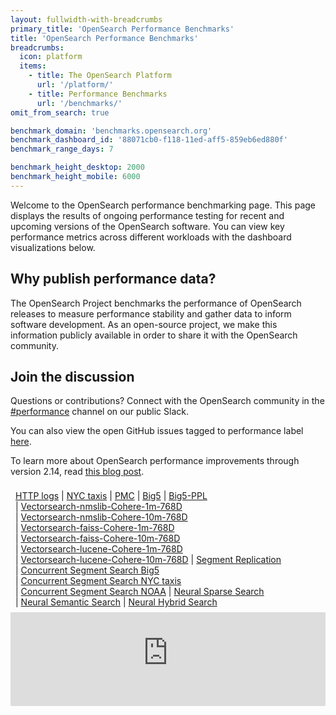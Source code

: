 ```yaml
---
layout: fullwidth-with-breadcrumbs
primary_title: 'OpenSearch Performance Benchmarks'
title: 'OpenSearch Performance Benchmarks'
breadcrumbs:
  icon: platform
  items:
    - title: The OpenSearch Platform
      url: '/platform/'
    - title: Performance Benchmarks
      url: '/benchmarks/'
omit_from_search: true

benchmark_domain: 'benchmarks.opensearch.org'
benchmark_dashboard_id: '88071cb0-f118-11ed-aff5-859eb6ed880f'
benchmark_range_days: 7

benchmark_height_desktop: 2000
benchmark_height_mobile: 6000
---
```

<style>
    #benchmark-dashboard {
        width: 100%;
        height: {{ page.benchmark_height_desktop }}px;
        background: transparent;
        border: 0;
    }

    #navigation ul
    {
        margin: 0;
        padding: 8px;
    }

    #navigation ul li
    {
        list-style-type: none;
        display: inline-block;
    }
    
    #navigation li:not(:first-child):before {
        content: " | ";
    }
   
    @media only screen and (max-width: 767px) {
            #benchmark-dashboard {
                height: {{ page.benchmark_height_mobile }}px;
            }
        }
</style>
<p>
    Welcome to the OpenSearch performance benchmarking page. This page displays the results of ongoing performance testing for recent and upcoming versions of the OpenSearch software. You can view key performance metrics across different workloads with the dashboard visualizations below.
</p>
<h2>Why publish performance data?</h2>
<p>
    The OpenSearch Project benchmarks the performance of OpenSearch releases to measure performance stability and gather data to inform software development. As an open-source project, we make this information publicly available in order to share it with the OpenSearch community.
</p>
<h2>Join the discussion</h2>
<p>
    Questions or contributions? Connect with the OpenSearch community in the <a href="https://app.slack.com/client/T01QQ0Q5GMA/C0516H8EJ7R">#performance</a> channel on our public Slack.
</p>
<p> You can also view the open GitHub issues tagged to performance label <a href ="https://github.com/issues?q=is%3Aopen+is%3Aissue+user%3Aopensearch-project+label%3Aperformance+">here</a>.
</p>
<p>
    To learn more about OpenSearch performance improvements through version 2.14, read <a href="https://opensearch.org/blog/opensearch-performance-2.14/">this blog post</a>.
</p>

<div class="switcher" id="navigation">
<ul>
<li>
    <a href ="https://{{ page.benchmark_domain }}/app/dashboards#/view/ae971a70-0715-11ee-a68c-1330e5a77b4c?embed=true&_g=(filters:!(),refreshInterval:(pause:!t,value:0),time:(from:now-7d,to:now))&_a=(description:'',filters:!(),fullScreenMode:!f,options:(hidePanelTitles:!f,useMargins:!t),query:(language:kuery,query:''),timeRestore:!f,title:'HTTP%20Logs',viewMode:view)&show-time-filter=true&hide-filter-bar=true" target="benchmark-dashboard">HTTP logs</a>
</li>

<li>
    <a href ="https://{{ page.benchmark_domain }}/app/dashboards#/view/ed93fc60-072f-11ee-babf-6f5128a15ea1?embed=true&_g=(filters:!(),refreshInterval:(pause:!t,value:0),time:(from:now-7d,to:now))&_a=(description:'',filters:!(),fullScreenMode:!f,options:(hidePanelTitles:!f,useMargins:!t),query:(language:kuery,query:''),timeRestore:!f,title:'NYC%20Taxis%20dashboard',viewMode:view)&show-time-filter=true&hide-filter-bar=true" target="benchmark-dashboard">NYC taxis</a>
</li>

<li>
    <a href ="https://{{ page.benchmark_domain }}/app/dashboards#/view/56b9d060-f8f8-11ee-addb-f72c2feaa994?embed=true&_g=(filters:!(),refreshInterval:(pause:!t,value:0),time:(from:now-7d,to:now))&_a=(description:'',filters:!(),fullScreenMode:!f,options:(hidePanelTitles:!f,useMargins:!t),query:(language:kuery,query:''),timeRestore:!t,title:'PMC%20Nightly%20Dashboard',viewMode:view)&show-time-filter=true&hide-filter-bar=true" target="benchmark-dashboard">PMC</a>
</li>

<li>
    <a href ="https://{{ page.benchmark_domain }}/app/dashboards#/view/c28730f0-1ead-11ef-addb-f72c2feaa994?embed=true&_g=(filters:!(),refreshInterval:(pause:!t,value:0),time:(from:now-7d,to:now))&_a=(description:'',filters:!(),fullScreenMode:!f,options:(hidePanelTitles:!f,useMargins:!t),query:(language:kuery,query:''),timeRestore:!t,title:Big5_final,viewMode:view)&show-time-filter=true&hide-filter-bar=true" target="benchmark-dashboard">Big5</a>
</li>

<li>
    <a href ="https://{{ page.benchmark_domain }}/app/dashboards#/view/8e2671c0-88f3-11f0-b39d-2363e77eb224?_g=(filters:!(),refreshInterval:(pause:!t,value:0),time:(from:now-1w,to:now))&_a=(description:'',filters:!(('$state':(store:appState),meta:(alias:!n,disabled:!f,index:'333e2950-edec-11ed-a453-51f8c622cf9a',key:user-tags.cluster-config,negate:!f,params:(query:x64-c5.2xlarge-3-data-3-shards-0-replica-snapshot-ppl-calcite),type:phrase),query:(match_phrase:(user-tags.cluster-config:x64-c5.2xlarge-3-data-3-shards-0-replica-snapshot-ppl-calcite))),('$state':(store:appState),meta:(alias:!n,disabled:!f,index:'333e2950-edec-11ed-a453-51f8c622cf9a',key:workload,negate:!f,params:(query:big5),type:phrase),query:(match_phrase:(workload:big5))),('$state':(store:appState),meta:(alias:!n,disabled:!f,index:'333e2950-edec-11ed-a453-51f8c622cf9a',key:name,negate:!f,params:(query:service_time),type:phrase),query:(match_phrase:(name:service_time)))),fullScreenMode:!f,options:(hidePanelTitles:!f,useMargins:!t),query:(language:kuery,query:''),timeRestore:!t,title:Big5_PPL_Final,viewMode:view)" target="benchmark-dashboard">Big5-PPL</a>
</li>

<li>
   <a href ="https://{{ page.benchmark_domain }}/app/dashboards#/view/1a369150-e232-11ee-addb-f72c2feaa994?embed=true&_g=(filters:!(),refreshInterval:(pause:!t,value:0),time:(from:now-1w,to:now))&_a=(description:'',filters:!(('$state':(store:appState),meta:(alias:!n,disabled:!f,index:b4c18ee0-f35f-11ed-aff5-859eb6ed880f,key:query,negate:!f,type:custom,value:'%7B%22bool%22:%7B%22minimum_should_match%22:1,%22should%22:%5B%7B%22match_phrase%22:%7B%22user-tags.cluster-config%22:%22arm64-r6g.2xlarge-3-data-3-shards-1-replica-nmslib-cohere-1m%22%7D%7D,%7B%22match_phrase%22:%7B%22meta.tag_cluster-config%22:%22arm64-r6g.2xlarge-3-data-3-shards-1-replica-nmslib-cohere-1m%22%7D%7D%5D%7D%7D'),query:(bool:(minimum_should_match:1,should:!((match_phrase:(user-tags.cluster-config:arm64-r6g.2xlarge-3-data-3-shards-1-replica-nmslib-cohere-1m)),(match_phrase:(meta.tag_cluster-config:arm64-r6g.2xlarge-3-data-3-shards-1-replica-nmslib-cohere-1m))))))),fullScreenMode:!f,options:(hidePanelTitles:!f,useMargins:!t),query:(language:kuery,query:''),timeRestore:!f,title:'%5BVector%20Search%5D%20%5BNmslib%5D%201M%20Cohere%20768D',viewMode:view)&show-time-filter=true&hide-filter-bar=true" target="benchmark-dashboard">Vectorsearch-nmslib-Cohere-1m-768D</a>
</li>

<li>
   <a href ="https://{{ page.benchmark_domain }}/app/dashboards#/view/f9ef2c40-ee11-11ee-a589-033f2c21734f?embed=true&_g=(filters:!(),refreshInterval:(pause:!t,value:0),time:(from:now-7d,to:now))&_a=(description:'',filters:!(('$state':(store:appState),meta:(alias:!n,disabled:!f,index:'333e2950-edec-11ed-a453-51f8c622cf9a',key:query,negate:!f,type:custom,value:'%7B%22bool%22:%7B%22minimum_should_match%22:1,%22should%22:%5B%7B%22match_phrase%22:%7B%22user-tags.cluster-config%22:%22arm64-r6g.4xlarge-3-data-6-shards-1-replica-nmslib-cohere-10m%22%7D%7D,%7B%22match_phrase%22:%7B%22meta.tag_cluster-config%22:%22arm64-r6g.4xlarge-3-data-6-shards-1-replica-nmslib-cohere-10m%22%7D%7D%5D%7D%7D'),query:(bool:(minimum_should_match:1,should:!((match_phrase:(user-tags.cluster-config:arm64-r6g.4xlarge-3-data-6-shards-1-replica-nmslib-cohere-10m)),(match_phrase:(meta.tag_cluster-config:arm64-r6g.4xlarge-3-data-6-shards-1-replica-nmslib-cohere-10m))))))),fullScreenMode:!f,options:(hidePanelTitles:!f,useMargins:!t),query:(language:kuery,query:''),timeRestore:!f,title:'%5BVector%20Search%5D%20%5BNmslib%5D%201OM%20Cohere%20768D',viewMode:view)&show-time-filter=true&hide-filter-bar=true" target="benchmark-dashboard">Vectorsearch-nmslib-Cohere-10m-768D</a>
</li>

<li>
    <a href ="https://{{ page.benchmark_domain }}/app/dashboards#/view/addcf410-ee05-11ee-addb-f72c2feaa994?embed=true&_g=(filters:!(),refreshInterval:(pause:!t,value:0),time:(from:now-1w,to:now))&_a=(description:'',filters:!(('$state':(store:appState),meta:(alias:!n,disabled:!f,index:'333e2950-edec-11ed-a453-51f8c622cf9a',key:query,negate:!f,type:custom,value:'%7B%22bool%22:%7B%22minimum_should_match%22:1,%22should%22:%5B%7B%22match_phrase%22:%7B%22user-tags.cluster-config%22:%22arm64-r6g.2xlarge-3-data-3-shards-1-replica-faiss-cohere-1m%22%7D%7D,%7B%22match_phrase%22:%7B%22meta.tag_cluster-config%22:%22arm64-r6g.2xlarge-3-data-3-shards-1-replica-faiss-cohere-1m%22%7D%7D%5D%7D%7D'),query:(bool:(minimum_should_match:1,should:!((match_phrase:(user-tags.cluster-config:arm64-r6g.2xlarge-3-data-3-shards-1-replica-faiss-cohere-1m)),(match_phrase:(meta.tag_cluster-config:arm64-r6g.2xlarge-3-data-3-shards-1-replica-faiss-cohere-1m))))))),fullScreenMode:!f,options:(hidePanelTitles:!f,useMargins:!t),query:(language:kuery,query:''),timeRestore:!f,title:'%5BVector%20Search%5D%20%5BFaiss%5D%201M%20Cohere%20768D',viewMode:view)&show-time-filter=true&hide-filter-bar=true" target="benchmark-dashboard">Vectorsearch-faiss-Cohere-1m-768D</a>
</li>

<li>
    <a href ="https://{{ page.benchmark_domain }}/app/dashboards#/view/27259320-ee12-11ee-9deb-49e7059d5448?embed=true&_g=(filters:!(),refreshInterval:(pause:!t,value:0),time:(from:now-7d,to:now))&_a=(description:'',filters:!(('$state':(store:appState),meta:(alias:!n,disabled:!f,index:'333e2950-edec-11ed-a453-51f8c622cf9a',key:query,negate:!f,type:custom,value:'%7B%22bool%22:%7B%22minimum_should_match%22:1,%22should%22:%5B%7B%22match_phrase%22:%7B%22user-tags.cluster-config%22:%22arm64-r6g.4xlarge-3-data-6-shards-1-replica-faiss-cohere-10m%22%7D%7D,%7B%22match_phrase%22:%7B%22meta.tag_cluster-config%22:%22arm64-r6g.4xlarge-3-data-6-shards-1-replica-faiss-cohere-10m%22%7D%7D%5D%7D%7D'),query:(bool:(minimum_should_match:1,should:!((match_phrase:(user-tags.cluster-config:arm64-r6g.4xlarge-3-data-6-shards-1-replica-faiss-cohere-10m)),(match_phrase:(meta.tag_cluster-config:arm64-r6g.4xlarge-3-data-6-shards-1-replica-faiss-cohere-10m))))))),fullScreenMode:!f,options:(hidePanelTitles:!f,useMargins:!t),query:(language:kuery,query:''),timeRestore:!f,title:'%5BVector%20Search%5D%20%5BFaiss%5D%2010%20M%20Cohere%20768D',viewMode:view)&show-time-filter=true&hide-filter-bar=true" target="benchmark-dashboard">Vectorsearch-faiss-Cohere-10m-768D</a>
</li>

<li>
  <a href ="https://{{ page.benchmark_domain }}/app/dashboards#/view/8d787400-ee06-11ee-addb-f72c2feaa994?embed=true&_g=(filters:!(),refreshInterval:(pause:!t,value:0),time:(from:now-7d,to:now))&_a=(description:'',filters:!(('$state':(store:appState),meta:(alias:!n,disabled:!f,index:'333e2950-edec-11ed-a453-51f8c622cf9a',key:query,negate:!f,type:custom,value:'%7B%22bool%22:%7B%22minimum_should_match%22:1,%22should%22:%5B%7B%22match_phrase%22:%7B%22user-tags.cluster-config%22:%22arm64-r6g.2xlarge-3-data-3-shards-1-replica-lucene-cohere-1m%22%7D%7D,%7B%22match_phrase%22:%7B%22meta.tag_cluster-config%22:%22arm64-r6g.2xlarge-3-data-3-shards-1-replica-lucene-cohere-1m%22%7D%7D%5D%7D%7D'),query:(bool:(minimum_should_match:1,should:!((match_phrase:(user-tags.cluster-config:arm64-r6g.2xlarge-3-data-3-shards-1-replica-lucene-cohere-1m)),(match_phrase:(meta.tag_cluster-config:arm64-r6g.2xlarge-3-data-3-shards-1-replica-lucene-cohere-1m))))))),fullScreenMode:!f,options:(hidePanelTitles:!f,useMargins:!t),query:(language:kuery,query:''),timeRestore:!f,title:'%5BVector%20Search%5D%20%5BLucene%5D%201M%20Cohere%20768D',viewMode:view)&show-time-filter=true&hide-filter-bar=true" target="benchmark-dashboard">Vectorsearch-lucene-Cohere-1m-768D</a>
</li>

<li>
   <a href ="https://{{ page.benchmark_domain }}/app/dashboards#/view/813c78b0-ee12-11ee-9deb-49e7059d5448?embed=true&_g=(filters:!(),refreshInterval:(pause:!t,value:0),time:(from:now-7d,to:now))&_a=(description:'',filters:!(('$state':(store:appState),meta:(alias:!n,disabled:!f,index:b4c18ee0-f35f-11ed-aff5-859eb6ed880f,key:query,negate:!f,type:custom,value:'%7B%22bool%22:%7B%22minimum_should_match%22:1,%22should%22:%5B%7B%22match_phrase%22:%7B%22user-tags.cluster-config%22:%22arm64-r6g.4xlarge-3-data-6-shards-1-replica-lucene-cohere-10m%22%7D%7D,%7B%22match_phrase%22:%7B%22meta.tag_cluster-config%22:%22arm64-r6g.4xlarge-3-data-6-shards-1-replica-lucene-cohere-10m%22%7D%7D%5D%7D%7D'),query:(bool:(minimum_should_match:1,should:!((match_phrase:(user-tags.cluster-config:arm64-r6g.4xlarge-3-data-6-shards-1-replica-lucene-cohere-10m)),(match_phrase:(meta.tag_cluster-config:arm64-r6g.4xlarge-3-data-6-shards-1-replica-lucene-cohere-10m))))))),fullScreenMode:!f,options:(hidePanelTitles:!f,useMargins:!t),query:(language:kuery,query:''),timeRestore:!t,title:'%5BVector%20Search%5D%20%5BLucene%5D%2010M%20Cohere%20768D',viewMode:view)&show-time-filter=true&hide-filter-bar=true" target="benchmark-dashboard">Vectorsearch-lucene-Cohere-10m-768D</a>
</li>

<li>
    <a href ="https://{{ page.benchmark_domain }}/app/dashboards?#/view/d67264e0-f5aa-11ed-aff5-859eb6ed880f?embed=true&_g=(filters:!(),refreshInterval:(pause:!t,value:0),time:(from:now-7d,to:now))&_a=(description:'',filters:!(),fullScreenMode:!f,options:(hidePanelTitles:!f,useMargins:!t),query:(language:kuery,query:''),timeRestore:!f,title:'Segment%20Replication%20Benchmark',viewMode:view)&show-time-filter=true&hide-filter-bar=true" target="benchmark-dashboard">Segment Replication</a>
</li>

<li>
    <a href ="https://{{ page.benchmark_domain }}/app/dashboards?#/view/c130a680-fb5f-11ee-addb-f72c2feaa994?embed=true&_g=(filters:!(),refreshInterval:(pause:!t,value:0),time:(from:now-7d,to:now))&_a=(description:'',filters:!(),fullScreenMode:!f,options:(hidePanelTitles:!f,useMargins:!t),query:(language:kuery,query:''),timeRestore:!f,title:'Big5 Dashboard',viewMode:view)&show-time-filter=true&hide-filter-bar=true" target="benchmark-dashboard">Concurrent Segment Search Big5</a>
</li>

<li>
    <a href ="https://{{ page.benchmark_domain }}/app/dashboards?#/view/f2eeb270-fd4e-11ee-a589-033f2c21734f?embed=true&_g=(filters:!(),refreshInterval:(pause:!t,value:0),time:(from:now-7d,to:now))&_a=(description:'',filters:!(),fullScreenMode:!f,options:(hidePanelTitles:!f,useMargins:!t),query:(language:kuery,query:''),timeRestore:!f,title:'NYC_TAXIS Dashboard',viewMode:view)&show-time-filter=true&hide-filter-bar=true" target="benchmark-dashboard">Concurrent Segment Search NYC taxis</a>
</li>

<li>
    <a href ="https://{{ page.benchmark_domain }}/app/dashboards?#/view/f3f89730-fb73-11ee-addb-f72c2feaa994?embed=true&_g=(filters:!(),refreshInterval:(pause:!t,value:0),time:(from:now-7d,to:now))&_a=(description:'',filters:!(),fullScreenMode:!f,options:(hidePanelTitles:!f,useMargins:!t),query:(language:kuery,query:''),timeRestore:!f,title:'NOAA Dashboard',viewMode:view)&show-time-filter=true&hide-filter-bar=true" target="benchmark-dashboard">Concurrent Segment Search NOAA</a>
</li>

<li>
    <a href ="https://{{ page.benchmark_domain }}/app/dashboards?#/view/01b25d30-5216-11f0-b39d-2363e77eb224?embed=true&_g=(filters:!(),refreshInterval:(pause:!t,value:0),time:(from:now-7d,to:now))&_a=(description:'',filters:!(),fullScreenMode:!f,options:(hidePanelTitles:!f,useMargins:!t),query:(language:kuery,query:''),timeRestore:!f,title:'Neural Search Sparse Search Dashboard',viewMode:view)&show-time-filter=true&hide-filter-bar=true" target="benchmark-dashboard">Neural Sparse Search</a>
</li>

<li>
    <a href ="https://{{ page.benchmark_domain }}/app/dashboards?#/view/ee8742a0-52b7-11f0-b39d-2363e77eb224?embed=true&_g=(filters:!(),refreshInterval:(pause:!t,value:0),time:(from:now-7d,to:now))&_a=(description:'',filters:!(),fullScreenMode:!f,options:(hidePanelTitles:!f,useMargins:!t),query:(language:kuery,query:''),timeRestore:!f,title:'Neural Search Semantic Search Dashboard',viewMode:view)&show-time-filter=true&hide-filter-bar=true" target="benchmark-dashboard">Neural Semantic Search</a>
</li>

<li>
    <a href ="https://{{ page.benchmark_domain }}/app/dashboards?#/view/8d469750-52b4-11f0-b987-7598f5347746?embed=true&_g=(filters:!(),refreshInterval:(pause:!t,value:0),time:(from:now-7d,to:now))&_a=(description:'',filters:!(),fullScreenMode:!f,options:(hidePanelTitles:!f,useMargins:!t),query:(language:kuery,query:''),timeRestore:!f,title:'Neural Search Hybrid Search Dashboard',viewMode:view)&show-time-filter=true&hide-filter-bar=true" target="benchmark-dashboard">Neural Hybrid Search</a>
</li>

</ul>
</div>

<iframe class="switch-target" src="https://{{ page.benchmark_domain }}/app/dashboards#/view/ae971a70-0715-11ee-a68c-1330e5a77b4c?embed=true&_g=(filters:!(),refreshInterval:(pause:!t,value:0),time:(from:now-7d,to:now))&_a=(description:'',filters:!(),fullScreenMode:!f,options:(hidePanelTitles:!f,useMargins:!t),query:(language:kuery,query:''),timeRestore:!f,title:'HTTP%20Logs',viewMode:view)&show-time-filter=true&hide-filter-bar=true" id="benchmark-dashboard" name="benchmark-dashboard"></iframe>
